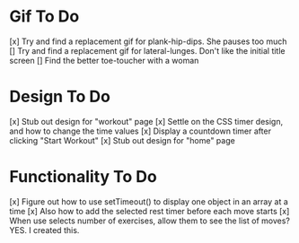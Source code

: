 # Gif To Do

[x] Try and find a replacement gif for plank-hip-dips. She pauses too much
[] Try and find a replacement gif for lateral-lunges. Don't like the initial title screen
[] Find the better toe-toucher with a woman

# Design To Do

[x] Stub out design for "workout" page
[x] Settle on the CSS timer design, and how to change the time values
[x] Display a countdown timer after clicking "Start Workout"
[x] Stub out design for "home" page 

# Functionality To Do

[x] Figure out how to use setTimeout() to display one object in an array at a time
[x] Also how to add the selected rest timer before each move starts
[x] When use selects number of exercises, allow them to see the list of moves? YES. I created this.
